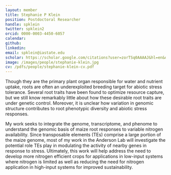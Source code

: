 ```yaml
---
layout: member
title: Stephanie P Klein
position: Postdoctoral Researcher
handle: spklein
twitter: spklein2
orcid: 0000-0003-4450-6057
calendar: 
github: 
linkedin:
email: spklein@iastate.edu
scholar: https://scholar.google.com/citations?user=zorTSq0AAAAJ&hl=en&oi=ao
image: /images/people/stephanie-klein.jpg
cv: /pdfs/people/stephanie-klein-cv.pdf
---
```

Though they are the primary plant organ responsible for water and nutrient uptake, roots are often an underexploited breeding target for abiotic stress tolerance. Several root traits have been found to optimize resource capture, but we still know remarkably little about how these desirable root traits are under genetic control. Moreover, it is unclear how variation in genomic structure contributes to root phenotypic diversity and abiotic stress responses.

My work seeks to integrate the genome, transcriptome, and phenome to understand the genomic basis of maize root responses to variable nitrogen availability. Since transposable elements (TEs) comprise a large portion of the maize genome, most of my work in the Anderson Lab will investigate the potential role TEs play in modulating the activity of nearby genes in response to stress. Ultimately, this work will help address the need to develop more nitrogen efficient crops for applications in low-input systems where nitrogen is limited as well as reducing the need for nitrogen application in high-input systems for improved sustainability.
